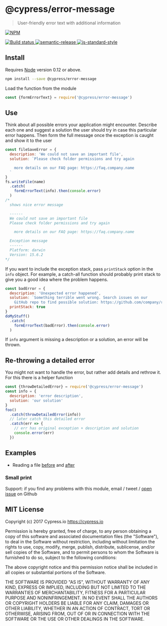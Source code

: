 # @cypress/error-message

> User-friendly error text with additional information

[![NPM][npm-icon] ][npm-url]

[![Build status][ci-image] ][ci-url]
[![semantic-release][semantic-image] ][semantic-url]
[![js-standard-style][standard-image]][standard-url]

## Install

Requires [Node](https://nodejs.org/en/) version 0.12 or above.

```sh
npm install --save @cypress/error-message
```

Load the function from the module

```js
const {formErrorText} = require('@cypress/error-message')
```

## Use

Think about all possible errors your application might encounter.
Describe each one and suggest a solution the user should try in case this
particular error happens. Then form the full message once the exception
is caught and show it to the user

```js
const fileSaveError = {
  description: 'We could not save an important file',
  solution: `Please check folder permissions and try again

    more details on our FAQ page: https://faq.company.name
  `
}
fs.writeFile(name)
  .catch(
    formErrorText(info).then(console.error)
  )
/*
  shows nice error message

  ------
  We could not save an important file
  Please check folder permissions and try again

    more details on our FAQ page: https://faq.company.name

  Exception message
  ------
  Platform: darwin
  Version: 15.6.2
*/
```

If you want to include the exception stack, pass `printStack` option in
the `info` object. For example, a catch-all function should probably print
stack to give you a good idea where the problem happens.

```js
const badError = {
  description: 'Unexpected error happened',
  solution: `Something terrible went wrong. Search issues on our
    GitHub repo to find possible solution: https://github.com/company/repo`,
  printStack: true
}
doMyStuff()
  .catch(
    formErrorText(badError).then(console.error)
  )
```

If `info` argument is missing a description or a solution, an error will be
thrown.

## Re-throwing a detailed error

You might not want to handle the error, but rather add details and rethrow
it. For this there is a helper function

```js
const {throwDetailedError} = require('@cypress/error-message')
const info = {
  description: 'error description',
  solution: 'our solution'
}
foo()
  .catch(throwDetailedError(info))
  // later catch this detailed error
  .catch(err => {
    // err has original exception + description and solution
    console.error(err)
  })
```

## Examples

* Reading a file [before](examples/simple/index.js) and [after](examples/simple/after.js)

### Small print

Support: if you find any problems with this module, email / tweet /
[open issue](https://github.com/cypress-io/error-message/issues) on Github

## MIT License

Copyright (c) 2017 Cypress.io https://cypress.io

Permission is hereby granted, free of charge, to any person
obtaining a copy of this software and associated documentation
files (the "Software"), to deal in the Software without
restriction, including without limitation the rights to use,
copy, modify, merge, publish, distribute, sublicense, and/or sell
copies of the Software, and to permit persons to whom the
Software is furnished to do so, subject to the following
conditions:

The above copyright notice and this permission notice shall be
included in all copies or substantial portions of the Software.

THE SOFTWARE IS PROVIDED "AS IS", WITHOUT WARRANTY OF ANY KIND,
EXPRESS OR IMPLIED, INCLUDING BUT NOT LIMITED TO THE WARRANTIES
OF MERCHANTABILITY, FITNESS FOR A PARTICULAR PURPOSE AND
NONINFRINGEMENT. IN NO EVENT SHALL THE AUTHORS OR COPYRIGHT
HOLDERS BE LIABLE FOR ANY CLAIM, DAMAGES OR OTHER LIABILITY,
WHETHER IN AN ACTION OF CONTRACT, TORT OR OTHERWISE, ARISING
FROM, OUT OF OR IN CONNECTION WITH THE SOFTWARE OR THE USE OR
OTHER DEALINGS IN THE SOFTWARE.

[npm-icon]: https://nodei.co/npm/@cypress/error-message.svg?downloads=true
[npm-url]: https://npmjs.org/package/@cypress/error-message
[ci-image]: https://travis-ci.org/cypress-io/error-message.svg?branch=master
[ci-url]: https://travis-ci.org/cypress-io/error-message
[semantic-image]: https://img.shields.io/badge/%20%20%F0%9F%93%A6%F0%9F%9A%80-semantic--release-e10079.svg
[semantic-url]: https://github.com/semantic-release/semantic-release
[standard-image]: https://img.shields.io/badge/code%20style-standard-brightgreen.svg
[standard-url]: http://standardjs.com/
